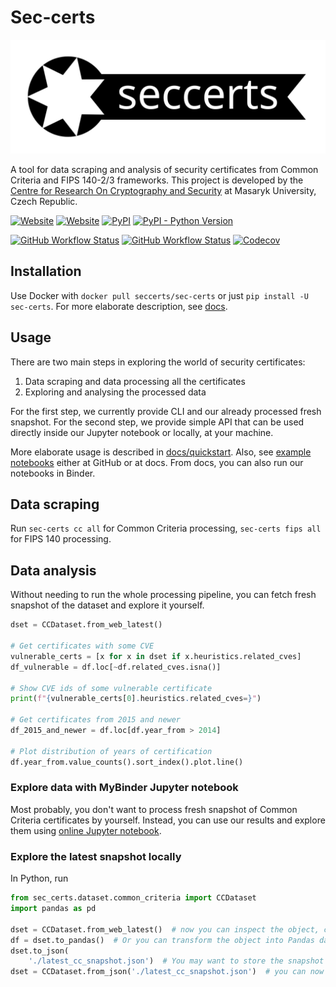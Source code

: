 # Sec-certs

![](docs/_static/logo.svg)

A tool for data scraping and analysis of security certificates from Common Criteria and FIPS 140-2/3 frameworks. This project is developed by the [Centre for Research On Cryptography and Security](https://crocs.fi.muni.cz) at Masaryk University, Czech Republic.

[![Website](https://img.shields.io/website?down_color=red&down_message=offline&style=flat-square&up_color=SpringGreen&up_message=online&url=https%3A%2F%2Fseccerts.org)](https://seccerts.org)
[![Website](https://img.shields.io/website?label=docs&down_color=red&down_message=offline&style=flat-square&up_color=SpringGreen&up_message=online&url=https%3A%2F%2Fseccerts.org/docs/index.html)](https://seccerts.org/docs/index.html)
[![PyPI](https://img.shields.io/pypi/v/sec-certs?style=flat-square)](https://pypi.org/project/sec-certs/)
[![PyPI - Python Version](https://img.shields.io/pypi/pyversions/sec-certs?label=Python%20versions&style=flat-square)](https://pypi.org/project/sec-certs/)

[![GitHub Workflow Status](https://img.shields.io/github/workflow/status/crocs-muni/sec-certs/tests?label=tests&style=flat-square)](https://github.com/crocs-muni/sec-certs/actions/workflows/tests.yml)
[![GitHub Workflow Status](https://img.shields.io/github/workflow/status/crocs-muni/sec-certs/Docker%20Image%20CI?label=Docker%20build&style=flat-square)](https://hub.docker.com/repository/docker/seccerts/sec-certs)
[![Codecov](https://img.shields.io/codecov/c/github/crocs-muni/sec-certs?style=flat-square)](https://app.codecov.io/gh/crocs-muni/sec-certs)

## Installation

Use Docker with `docker pull seccerts/sec-certs` or just `pip install -U sec-certs`. For more elaborate description, see [docs](https://seccerts.org/docs/installation.html).

## Usage

There are two main steps in exploring the world of security certificates:

1. Data scraping and data processing all the certificates
2. Exploring and analysing the processed data

For the first step, we currently provide CLI and our already processed fresh snapshot. For the second step, we provide simple API that can be used directly inside our Jupyter notebook or locally, at your machine.

More elaborate usage is described in [docs/quickstart](https://seccerts.org/docs/quickstart.html). Also, see [example notebooks](https://github.com/crocs-muni/sec-certs/tree/main/notebooks/examples) either at GitHub or at docs. From docs, you can also run our notebooks in Binder.

## Data scraping

Run `sec-certs cc all` for Common Criteria processing, `sec-certs fips all` for FIPS 140 processing.

## Data analysis

Without needing to run the whole processing pipeline, you can fetch fresh snapshot of the dataset and explore it yourself.

```python
dset = CCDataset.from_web_latest()

# Get certificates with some CVE
vulnerable_certs = [x for x in dset if x.heuristics.related_cves]
df_vulnerable = df.loc[~df.related_cves.isna()]

# Show CVE ids of some vulnerable certificate
print(f"{vulnerable_certs[0].heuristics.related_cves=}")

# Get certificates from 2015 and newer
df_2015_and_newer = df.loc[df.year_from > 2014]

# Plot distribution of years of certification
df.year_from.value_counts().sort_index().plot.line()
```

### Explore data with MyBinder Jupyter notebook

Most probably, you don't want to process fresh snapshot of Common Criteria certificates by yourself. Instead, you can use our results and explore them using [online Jupyter notebook](https://mybinder.org/v2/gh/crocs-muni/sec-certs/dev?filepath=notebooks%2Fcpe_cve.ipynb).

### Explore the latest snapshot locally

In Python, run

```python
from sec_certs.dataset.common_criteria import CCDataset
import pandas as pd

dset = CCDataset.from_web_latest()  # now you can inspect the object, certificates are held in dset.certs
df = dset.to_pandas()  # Or you can transform the object into Pandas dataframe
dset.to_json(
    './latest_cc_snapshot.json')  # You may want to store the snapshot as json, so that you don't have to download it again
dset = CCDataset.from_json('./latest_cc_snapshot.json')  # you can now load your stored dataset again
```
